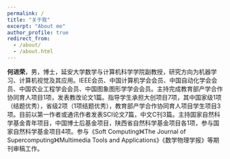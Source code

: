 ```yaml
---
permalink: /
title: "关于我"
excerpt: "About me"
author_profile: true
redirect_from: 
  - /about/
  - /about.html
---
```


  **何进荣**，男，博士，延安大学数学与计算机科学学院副教授，研究方向为机器学习、计算机视觉及其应用。IEEE会员、中国计算机学会会员、中国自动化学会会员、中国农业工程学会会员、中国图象图形学学会会员。主持完成教育部产学合作协同育人项目1项，发表教改论文1篇。指导学生承担大创项目7项，其中国家级1项（结题优秀），省级2项（1项结题优秀），教育部产学合作协同育人项目学生项目3项。目前以第一作者或通讯作者发表SCI论文7篇，中文C刊3篇。主持国家自然科学基金青年项目，中国博士后基金项目，陕西省自然科学基金项目各1项，参与国家自然科学基金项目4项。参与《Soft Computing》《The Journal of Supercomputing》《Multimedia Tools and Applications》《数学物理学报》等期刊审稿工作。

